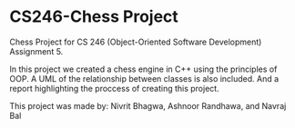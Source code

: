 # CS246-Chess Project
Chess Project for CS 246  (Object-Oriented Software Development) Assignment 5.

In this project we created a chess engine in C++ using the principles of OOP. 
A UML of the relationship between classes is also included.
And a report highlighting the proccess of creating this project.


This project was made by: Nivrit Bhagwa, Ashnoor Randhawa, and Navraj Bal
